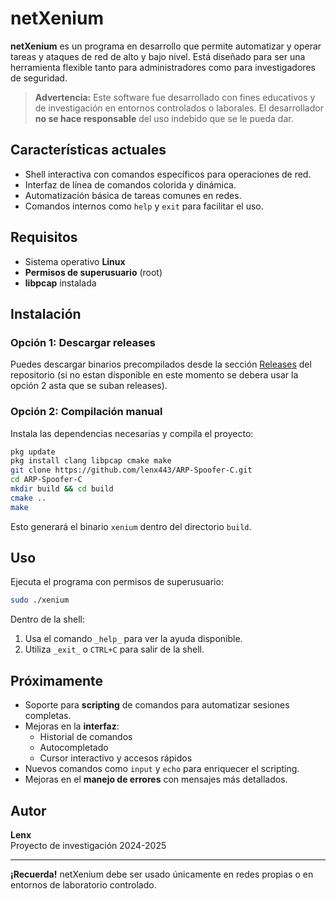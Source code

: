 # netXenium

**netXenium** es un programa en desarrollo que permite automatizar y operar tareas y ataques de red de alto y bajo nivel. Está diseñado para ser una herramienta flexible tanto para administradores como para investigadores de seguridad.

> **Advertencia:** Este software fue desarrollado con fines educativos y de investigación en entornos controlados o laborales. El desarrollador **no se hace responsable** del uso indebido que se le pueda dar.

## Características actuales

- Shell interactiva con comandos específicos para operaciones de red.
- Interfaz de línea de comandos colorida y dinámica.
- Automatización básica de tareas comunes en redes.
- Comandos internos como `help` y `exit` para facilitar el uso.

## Requisitos

- Sistema operativo **Linux**
- **Permisos de superusuario** (root)
- **libpcap** instalada

## Instalación

### Opción 1: Descargar releases

Puedes descargar binarios precompilados desde la sección [Releases](https://github.com/lenx443/ARP-Spoofer-C/releases) del repositorio (si no estan disponible en este momento se debera usar la opción 2 asta que se suban releases).

### Opción 2: Compilación manual

Instala las dependencias necesarias y compila el proyecto:

```sh
pkg update
pkg install clang libpcap cmake make
git clone https://github.com/lenx443/ARP-Spoofer-C.git
cd ARP-Spoofer-C
mkdir build && cd build
cmake ..
make
```

Esto generará el binario `xenium` dentro del directorio `build`.

## Uso

Ejecuta el programa con permisos de superusuario:

```sh
sudo ./xenium
```

Dentro de la shell:

1. Usa el comando `_help_` para ver la ayuda disponible.
2. Utiliza `_exit_` o `CTRL+C` para salir de la shell.

## Próximamente

- Soporte para **scripting** de comandos para automatizar sesiones completas.
- Mejoras en la **interfaz**:
  - Historial de comandos
  - Autocompletado
  - Cursor interactivo y accesos rápidos
- Nuevos comandos como `input` y `echo` para enriquecer el scripting.
- Mejoras en el **manejo de errores** con mensajes más detallados.

## Autor

**Lenx**\
Proyecto de investigación 2024-2025

---

**¡Recuerda!** netXenium debe ser usado únicamente en redes propias o en entornos de laboratorio controlado.


